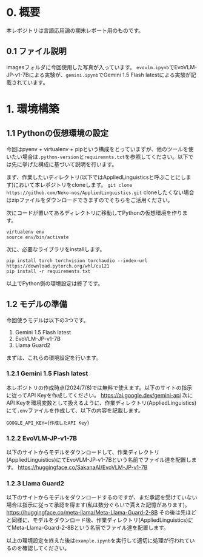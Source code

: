 # 0. 概要
本レポジトリは言語応用論の期末レポート用のものです。
## 0.1 ファイル説明
imagesフォルダに今回使用した写真が入っています。
`evovlm.ipynb`でEvoVLM-JP-v1-7Bによる実験が、`gemini.ipynb`でGemini 1.5 Flash latestによる実験が記載されています。

# 1. 環境構築
## 1.1 Pythonの仮想環境の設定
今回はpyenv + virtualenv + pipという構成をとっていますが、他のツールを使いたい場合は`.python-version`と`requiremnts.txt`を参照してください。以下では先に挙げた構成に基づいて説明を行います。

まず、作業したいディレクトリ(以下ではAppliedLinguisticsと呼ぶことにします)において本レポジトリをcloneします。
`git clone https://github.com/Neko-nos/AppliedLinguistics.git`
cloneしたくない場合はzipファイルをダウンロードできますのでそちらをご活用ください。

次にコードが置いてあるディレクトリに移動してPythonの仮想環境を作ります。
```Shell Script
virtualenv env
source env/bin/activate
```
次に、必要なライブラリをinstallします。
```Shell Script
pip install torch torchvision torchaudio --index-url https://download.pytorch.org/whl/cu121
pip install -r requirements.txt
```
以上でPython側の環境設定は終了です。

## 1.2 モデルの準備
今回使うモデルは以下の3つです。
1. Gemini 1.5 Flash latest
2. EvoVLM-JP-v1-7B
3. Llama Guard2

まずは、これらの環境設定を行います。
### 1.2.1 Gemini 1.5 Flash latest
本レポジトリの作成時点(2024/7/8)では無料で使えます。以下のサイトの指示に従ってAPI Keyを作成してください。
https://ai.google.dev/gemini-api
次にAPI Keyを環境変数として扱えるように、作業ディレクトリ(AppliedLinguistics)にて`.env`ファイルを作成して、以下の内容を記載します。
```
GOOGLE_API_KEY={作成したAPI Key}
```
### 1.2.2 EvoVLM-JP-v1-7B
以下のサイトからモデルをダウンロードして、作業ディレクトリ(AppliedLinguistics)にてEvoVLM-JP-v1-7Bという名前でファイル達を配置します。
https://huggingface.co/SakanaAI/EvoVLM-JP-v1-7B
### 1.2.3 Llama Guard2
以下のサイトからモデルをダウンロードするのですが、まだ承認を受けていない場合は指示に従って承認を得ます(私は数分ぐらいで貰えた記憶があります)。
https://huggingface.co/meta-llama/Meta-Llama-Guard-2-8B
その後は先ほどと同様に、モデルをダウンロード後、作業ディレクトリ(AppliedLinguistics)にてMeta-Llama-Guard-2-8Bという名前でファイル達を配置します。

以上の環境設定を終えた後は`example.ipynb`を実行して適切に処理が行われているのを確認してください。
